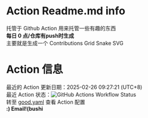 # Action Readme.md info
托管于 Github Action 用来托管一些有趣的东西 <br>
**每日 0 点/仓库有push时生成** <br>
主要就是生成一个 Contributions Grid Snake SVG <br>
# Action 信息
最近的 Action 更新日期：2025-02-26 09:27:21 (UTC+8) <br>
最近 Action 状态：![GitHub Actions Workflow Status](https://img.shields.io/github/actions/workflow/status/toad114514/toad114514/good.yaml) <br>
转至 [good.yaml](https://github.com/Toad114514/Toad114514/edit/main/.github/workflows/good.yaml) 查看 Action 配置 <br>
**:) Email!(bushi**
